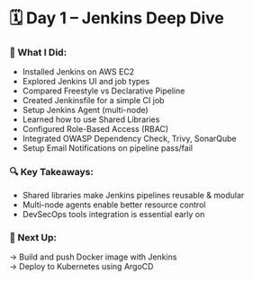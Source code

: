 # 🗓️ Day 1 – Jenkins Deep Dive

### 🔧 What I Did:
- Installed Jenkins on AWS EC2
- Explored Jenkins UI and job types
- Compared Freestyle vs Declarative Pipeline
- Created Jenkinsfile for a simple CI job
- Setup Jenkins Agent (multi-node)
- Learned how to use Shared Libraries
- Configured Role-Based Access (RBAC)
- Integrated OWASP Dependency Check, Trivy, SonarQube
- Setup Email Notifications on pipeline pass/fail

### 🔍 Key Takeaways:
- Shared libraries make Jenkins pipelines reusable & modular
- Multi-node agents enable better resource control
- DevSecOps tools integration is essential early on

### 🧱 Next Up:
→ Build and push Docker image with Jenkins  
→ Deploy to Kubernetes using ArgoCD

